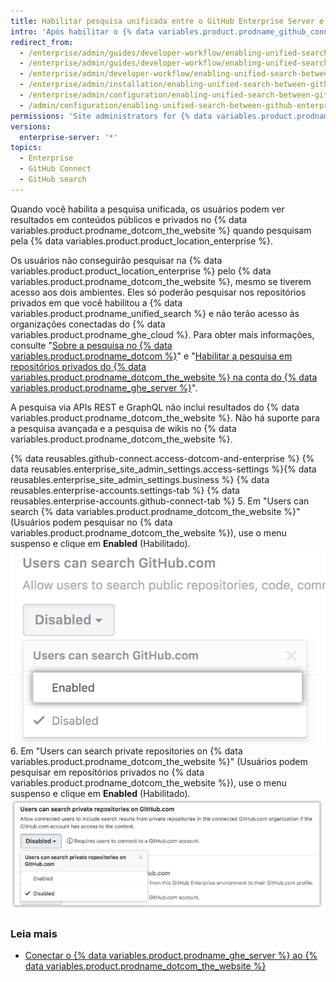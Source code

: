 ```yaml
---
title: Habilitar pesquisa unificada entre o GitHub Enterprise Server e o GitHub.com
intro: 'Após habilitar o {% data variables.product.prodname_github_connect %}, você pode permitir a pesquisa no {% data variables.product.prodname_dotcom_the_website %} pela {% data variables.product.product_location_enterprise %}.'
redirect_from:
  - /enterprise/admin/guides/developer-workflow/enabling-unified-search-between-github-enterprise-and-github-com/
  - /enterprise/admin/guides/developer-workflow/enabling-unified-search-between-github-enterprise-server-and-github-com/
  - /enterprise/admin/developer-workflow/enabling-unified-search-between-github-enterprise-server-and-githubcom/
  - /enterprise/admin/installation/enabling-unified-search-between-github-enterprise-server-and-githubcom
  - /enterprise/admin/configuration/enabling-unified-search-between-github-enterprise-server-and-githubcom
  - /admin/configuration/enabling-unified-search-between-github-enterprise-server-and-githubcom
permissions: 'Site administrators for {% data variables.product.prodname_ghe_server %} who are also owners of the connected {% data variables.product.prodname_ghe_cloud %} organization or enterprise account can enable unified search between {% data variables.product.prodname_ghe_server %} and {% data variables.product.prodname_dotcom_the_website %}.'
versions:
  enterprise-server: '*'
topics:
  - Enterprise
  - GitHub Connect
  - GitHub search
---
```

Quando você habilita a pesquisa unificada, os usuários podem ver resultados em conteúdos públicos e privados no {% data variables.product.prodname_dotcom_the_website %} quando pesquisam pela {% data variables.product.product_location_enterprise %}.

Os usuários não conseguirão pesquisar na {% data variables.product.product_location_enterprise %} pelo {% data variables.product.prodname_dotcom_the_website %}, mesmo se tiverem acesso aos dois ambientes. Eles só poderão pesquisar nos repositórios privados em que você habilitou a {% data variables.product.prodname_unified_search %} e não terão acesso às organizações conectadas do {% data variables.product.prodname_ghe_cloud %}. Para obter mais informações, consulte "[Sobre a pesquisa no {% data variables.product.prodname_dotcom %}](/articles/about-searching-on-github/#searching-across-github-enterprise-and-githubcom-simultaneously)" e "[Habilitar a pesquisa em repositórios privados do {% data variables.product.prodname_dotcom_the_website %} na conta do {% data variables.product.prodname_ghe_server %}](/articles/enabling-private-github-com-repository-search-in-your-github-enterprise-server-account)".

A pesquisa via APIs REST e GraphQL não inclui resultados do {% data variables.product.prodname_dotcom_the_website %}. Não há suporte para a pesquisa avançada e a pesquisa de wikis no {% data variables.product.prodname_dotcom_the_website %}.

{% data reusables.github-connect.access-dotcom-and-enterprise %}
{% data reusables.enterprise_site_admin_settings.access-settings %}{% data reusables.enterprise_site_admin_settings.business %}
{% data reusables.enterprise-accounts.settings-tab %}
{% data reusables.enterprise-accounts.github-connect-tab %}
5. Em "Users can search {% data variables.product.prodname_dotcom_the_website %}" (Usuários podem pesquisar no {% data variables.product.prodname_dotcom_the_website %}), use o menu suspenso e clique em **Enabled** (Habilitado). ![Habilitar a opção de pesquisa no menu suspenso de pesquisa do GitHub.com](/assets/images/enterprise/site-admin-settings/github-dotcom-enable-search.png)
6. Em "Users can search private repositories on {% data variables.product.prodname_dotcom_the_website %}" (Usuários podem pesquisar em repositórios privados no {% data variables.product.prodname_dotcom_the_website %}), use o menu suspenso e clique em **Enabled** (Habilitado). ![Habilitar a opção de pesquisa em repositórios privados no menu suspenso de pesquisa do GitHub.com](/assets/images/enterprise/site-admin-settings/enable-private-search.png)

### Leia mais

- [Conectar o {% data variables.product.prodname_ghe_server %} ao {% data variables.product.prodname_dotcom_the_website %}](/enterprise/admin/guides/developer-workflow/connecting-github-enterprise-server-to-github-com)
